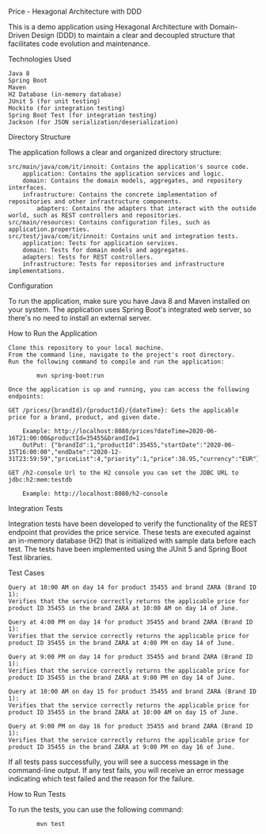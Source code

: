 Price - Hexagonal Architecture with DDD

This is a demo application using Hexagonal Architecture with Domain-Driven Design (DDD) to maintain a clear
and decoupled structure that facilitates code evolution and maintenance.


Technologies Used

    Java 8
    Spring Boot
    Maven
    H2 Database (in-memory database)
    JUnit 5 (for unit testing)
    Mockito (for integration testing)
    Spring Boot Test (for integration testing)
    Jackson (for JSON serialization/deserialization)

Directory Structure

The application follows a clear and organized directory structure:

    src/main/java/com/it/innoit: Contains the application's source code.
        application: Contains the application services and logic.
        domain: Contains the domain models, aggregates, and repository interfaces.
        infrastructure: Contains the concrete implementation of repositories and other infrastructure components.
            adapters: Contains the adapters that interact with the outside world, such as REST controllers and repositories.
    src/main/resources: Contains configuration files, such as application.properties.
    src/test/java/com/it/innoit: Contains unit and integration tests.
        application: Tests for application services.
        domain: Tests for domain models and aggregates.
        adapters: Tests for REST controllers.
        infrastructure: Tests for repositories and infrastructure implementations.

Configuration

To run the application, make sure you have Java 8 and Maven installed on your system. The application uses Spring Boot's
integrated web server, so there's no need to install an external server.

How to Run the Application

    Clone this repository to your local machine.
    From the command line, navigate to the project's root directory.
    Run the following command to compile and run the application:

            mvn spring-boot:run

    Once the application is up and running, you can access the following endpoints:

    GET /prices/{brandId}/{productId}/{dateTime}: Gets the applicable price for a brand, product, and given date.

        Example: http://localhost:8080/prices?dateTime=2020-06-16T21:00:00&productId=35455&brandId=1
        OutPut: {"brandId":1,"productId":35455,"startDate":"2020-06-15T16:00:00","endDate":"2020-12-31T23:59:59","priceList":4,"priority":1,"price":38.95,"currency":"EUR"}

    GET /h2-console Url to the H2 console you can set the JDBC URL to jdbc:h2:mem:testdb

        Example: http://localhost:8080/h2-console

Integration Tests

Integration tests have been developed to verify the functionality of the REST endpoint that provides the price service.
These tests are executed against an in-memory database (H2) that is initialized with sample data before each test.
The tests have been implemented using the JUnit 5 and Spring Boot Test libraries.

Test Cases

    Query at 10:00 AM on day 14 for product 35455 and brand ZARA (Brand ID 1):
    Verifies that the service correctly returns the applicable price for product ID 35455 in the brand ZARA at 10:00 AM on day 14 of June.

    Query at 4:00 PM on day 14 for product 35455 and brand ZARA (Brand ID 1):
    Verifies that the service correctly returns the applicable price for product ID 35455 in the brand ZARA at 4:00 PM on day 14 of June.

    Query at 9:00 PM on day 14 for product 35455 and brand ZARA (Brand ID 1):
    Verifies that the service correctly returns the applicable price for product ID 35455 in the brand ZARA at 9:00 PM on day 14 of June.

    Query at 10:00 AM on day 15 for product 35455 and brand ZARA (Brand ID 1):
    Verifies that the service correctly returns the applicable price for product ID 35455 in the brand ZARA at 10:00 AM on day 15 of June.

    Query at 9:00 PM on day 16 for product 35455 and brand ZARA (Brand ID 1):
    Verifies that the service correctly returns the applicable price for product ID 35455 in the brand ZARA at 9:00 PM on day 16 of June.

If all tests pass successfully, you will see a success message in the command-line output. If any test fails, you will receive an error
message indicating which test failed and the reason for the failure.

How to Run Tests

To run the tests, you can use the following command:

            mvn test
